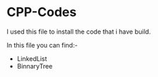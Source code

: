 # CPP-Codes

I used this file to install the code that i have build.

In this file you can find:-
* LinkedList
* BinnaryTree
